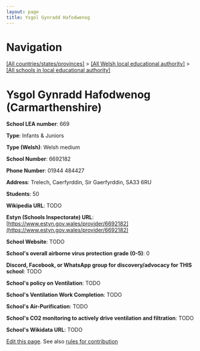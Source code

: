 ```yaml
---
layout: page
title: Ysgol Gynradd Hafodwenog
---
```

# Navigation

[[All countries/states/provinces]](../../..) > [[All Welsh local educational authority]](../..) > [[All schools in local educational authority]](..)

# Ysgol Gynradd Hafodwenog (Carmarthenshire)

**School LEA number**: 669

**Type**: Infants & Juniors

**Type (Welsh)**: Welsh medium

**School Number**: 6692182

**Phone Number**: 01944 484427

**Address**: Trelech, Caerfyrddin, Sir Gaerfyrddin, SA33 6RU

**Students**: 50

**Wikipedia URL**: TODO

**Estyn (Schools Inspectorate) URL**: [https://www.estyn.gov.wales/provider/6692182](https://www.estyn.gov.wales/provider/6692182)

**School Website**: TODO

**School's overall airborne virus protection grade (0-5)**: 0

**Discord, Facebook, or WhatsApp group for discovery/advocacy for THIS school**: TODO

**School's policy on Ventilation**: TODO

**School's Ventilation Work Completion**: TODO

**School's Air-Purification**: TODO

**School's CO2 monitoring to actively drive ventilation and filtration**: TODO

**School's Wikidata URL**: TODO




[Edit this page](https://github.com/ventilate-schools/Wales/edit/prif/./Carmarthenshire/Ysgol_Gynradd_Hafodwenog.md). See also [rules for contribution](../../../contribution-rules/)